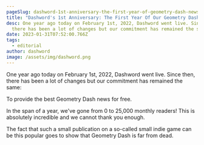 ```yaml
---
pageSlug: dashword-1st-anniversary-the-first-year-of-geometry-dash-news
title: "Dashword's 1st Anniversary: The First Year Of Our Geometry Dash News"
desc: One year ago today on February 1st, 2022, Dashword went live. Since then,
  there has been a lot of changes but our commitment has remained the same.
date: 2023-01-31T07:52:00.766Z
tags:
  - editorial
author: dashword
image: /assets/img/dashword.png
---
```

One year ago today on February 1st, 2022, Dashword went live. Since then, there has been a lot of changes but our commitment has remained the same:

To provide the best Geometry Dash news for free.

In the span of a year, we've gone from 0 to 25,000 monthly readers! This is absolutely incredible and we cannot thank you enough.

The fact that such a small publication on a so-called small indie game can be this popular goes to show that Geometry Dash is far from dead.